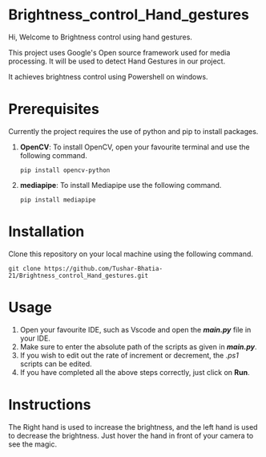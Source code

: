 # Brightness_control_Hand_gestures

Hi, Welcome to Brightness control using hand gestures.


This project uses Google's Open source framework used for media processing. It will be used to detect Hand Gestures in our project.

It achieves brightness control using Powershell on windows.

# Prerequisites
Currently the project requires the use of python and pip to install packages.
1. **OpenCV**: To install OpenCV, open your favourite terminal and use the following command.
   ``` 
   pip install opencv-python
   ``` 
2. **mediapipe**: To install Mediapipe use the following command.
   ``` 
   pip install mediapipe
   ``` 
# Installation
Clone this repository on your local machine using the following command.

```
git clone https://github.com/Tushar-Bhatia-21/Brightness_control_Hand_gestures.git
``` 
# Usage
1. Open your favourite IDE, such as Vscode and open the _**main.py**_ file in your IDE.
2. Make sure to enter the absolute path of the scripts as given in _**main.py**_.
3. If you wish to edit out the rate of increment or decrement, the _.ps1_ scripts can be edited.
4. If you have completed all the above steps correctly, just click on **Run**.

# Instructions
The Right hand is used to increase the brightness, and the left hand is used to decrease the brightness. Just hover the hand in front of your camera to see the magic.
   
